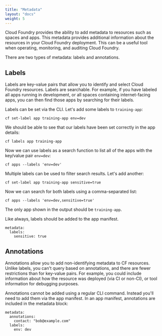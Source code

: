 ```yaml
---
title: "Metadata"
layout: "docs"
weight: 5
---
```


Cloud Foundry provides the ability to add metadata to resources such as spaces and apps. This metadata provides additional information about the resources in your Cloud Foundry deployment. This can be a useful tool when operating, monitoring, and auditing Cloud Foundry.

There are two types of metadata: labels and annotations.

## Labels

Labels are key-value pairs that allow you to identify and select Cloud Foundry resources. Labels are searchable. For example, if you have labeled all apps running in development, or all spaces containing internet-facing apps, you can then find those apps by searching for their labels.

Labels can be set via the CLI. Let's add some labels to `training-app`:

```
cf set-label app training-app env=dev
```

We should be able to see that our labels have been set correctly in the app details:

```
cf labels app training-app
```

Now we can use labels as a search function to list all of the apps with the key/value pair `env=dev`:

```
cf apps --labels 'env=dev'
```

Multiple labels can be used to filter search results. Let's add another:

```
cf set-label app training-app sensitive=true
```

Now we can search for both labels using a comma-separated list:

```
cf apps --labels 'env=dev,sensitive=true'
```

The only app shown in the output should be `training-app`.

Like always, labels should be added to the app manifest.

```
metadata:
  labels:
    sensitive: true
```

## Annotations

Annotations allow you to add non-identifying metadata to CF resources. Unlike labels, you can't query based on annotations, and there are fewer restrictions than for key-value pairs. For example, you could include information about how the resource was deployed (via CI or non-CI), or tool information for debugging purposes.

Annotations cannot be added using a regular CLI command. Instead you'll need to add them via the app manifest. In an app manifest, annotations are included in the metadata block:

```
metadata:
  annotations:
    contact: "bob@example.com"
  labels:
    env: dev
```
